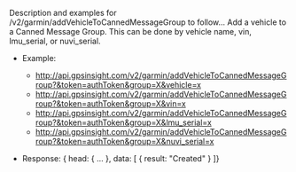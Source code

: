 Description and examples for /v2/garmin/addVehicleToCannedMessageGroup to follow...
Add a vehicle to a Canned Message Group.  This can be done by vehicle name, vin, lmu_serial, or nuvi_serial.

  * Example: 
    * http://api.gpsinsight.com/v2/garmin/addVehicleToCannedMessageGroup?&token=authToken&group=X&vehicle=x
    * http://api.gpsinsight.com/v2/garmin/addVehicleToCannedMessageGroup?&token=authToken&group=X&vin=x
    * http://api.gpsinsight.com/v2/garmin/addVehicleToCannedMessageGroup?&token=authToken&group=X&lmu_serial=x
    * http://api.gpsinsight.com/v2/garmin/addVehicleToCannedMessageGroup?&token=authToken&group=X&nuvi_serial=x

  * Response:
    {
    head: { ... },
    data: [
    {   result: "Created" 
    }
    ]}
